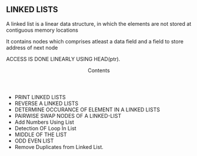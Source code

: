 <h2>LINKED LISTS</h2>
<p>A linked list is a linear data structure, in which the elements are not stored at contiguous memory locations</p>
<p>It contains nodes which comprises atleast a data field and a field to store address of next node</p>
<p>ACCESS IS DONE LINEARLY USING HEAD(ptr).</p>
<header>Contents</header>
<ul>
<li>PRINT LINKED LISTS</li>
<li>REVERSE A LINKED LISTS</li>
<li>DETERMINE OCCURANCE OF ELEMENT IN A  LINKED LISTS</li>
<li>PAIRWISE SWAP NODES OF A LINKED-LIST</li>
<li>Add Numbers Using List</li>
<li>Detection OF Loop In List </li>
<li>MIDDLE OF THE LIST</li>
<li>ODD EVEN LIST</li>
<li>Remove Duplicates from Linked List.</li>
</ul>
